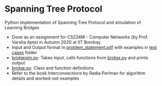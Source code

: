 # Spanning Tree Protocol  
 Python implementation of Spanning Tree Protocol and simulation of Learning Bridges  
- Done as an assignment for CS224M - Computer Networks (by Prof. Varsha Apte) in Autumn 2020 at IIT Bombay  
- Input and Output format in [problem_statement.pdf](problem_statement.pdf) with examples in [test cases](https://github.com/chandak1299/Spanning-Tree-Protocol/tree/master/test%20cases) folder  
- [bridgesim.py](bridgesim.py): Takes input, calls functions from [bridge.py](bridge.py) and prints output  
- [bridge.py](bridge.py): Class and function definitions
- Refer to the book Interconnections by Radia Perlman for algorithm details and worked-out examples  

